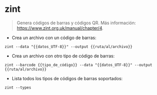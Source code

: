 # zint

> Genera códigos de barras y códigos QR.
> Más información: <https://www.zint.org.uk/manual/chapter/4>.

- Crea un archivo con un código de barras:

`zint --data "{{datos_UTF-8}}" --output {{ruta/al/archivo}}`

- Crea un archivo con otro tipo de código de barras:

`zint --barcode {{tipo_de_código}} --data "{{datos_UTF-8}}" --output {{ruta/al/archivo}}`

- Lista todos los tipos de códigos de barras soportados:

`zint --types`
